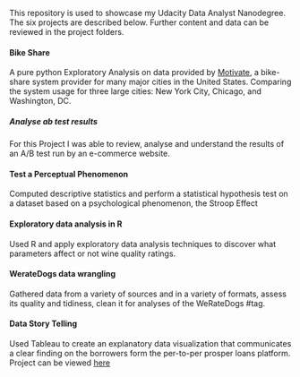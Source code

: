 
This repository is used to showcase my Udacity Data Analyst Nanodegree. The six projects are described below. Further content and data can be reviewed in the project folders. 

#### Bike Share

A pure python Exploratory Analysis on data provided by [Motivate](https://www.motivateco.com/), a bike-share system provider for many major cities in the United States. Comparing the system usage for three large cities: New York City, Chicago, and Washington, DC. 

##### Analyse ab test results

For this Project I was able to review, analyse and  understand the results of an A/B test run by an e-commerce website.  

#### Test a Perceptual Phenomenon

Computed descriptive statistics and perform a statistical hypothesis test on a dataset based on a psychological phenomenon, the Stroop Effect

#### Exploratory data analysis in R

Used R and apply exploratory data analysis techniques to discover what parameters affect or not wine quality ratings. 

#### WerateDogs data wrangling

Gathered data from a variety of sources and in a variety of formats, assess its quality and tidiness,  clean it for analyses of the WeRateDogs #tag. 


#### Data Story Telling

Used Tableau to create an explanatory data visualization that communicates a clear finding on the borrowers form the per-to-per prosper loans platform.
Project can be viewed [here](https://public.tableau.com/profile/francisco.giordano.silva#!/vizhome/project_prosper/prosper_fgs_v2)

